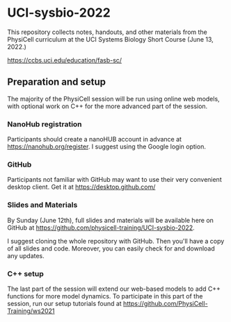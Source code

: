 # UCI-sysbio-2022

This repository collects notes, handouts, and other materials from the PhysiCell curriculum at the UCI Systems Biology Short Course (June 13, 2022.)

https://ccbs.uci.edu/education/fasb-sc/

## Preparation and setup
The majority of the PhysiCell session will be run using online web models, with optional work on C++ for the more advanced part of the session. 

### NanoHub registration
Participants should create a nanoHUB account in advance at https://nanohub.org/register. I suggest using the Google login option. 

### GitHub
Participants not familiar with GitHub may want to use their very convenient desktop client. Get it at https://desktop.github.com/

### Slides and Materials
By Sunday (June 12th), full slides and materials will be available here on GitHub at https://github.com/physicell-training/UCI-sysbio-2022. 

I suggest cloning the whole repository with GitHub. Then you'll have a copy of all slides and code. Moreover, you can easily check for and download any updates. 

### C++ setup
The last part of the session will extend our web-based models to add C++ functions for more model dynamics. To participate in this part of the session, run our setup tutorials found at https://github.com/PhysiCell-Training/ws2021 	
